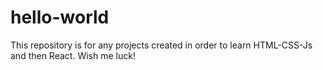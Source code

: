 # hello-world
This repository is for any projects created in order to learn HTML-CSS-Js and then React. Wish me luck!
